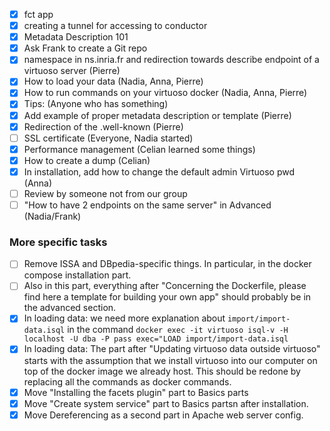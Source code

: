 - [x] fct app
- [x] creating a tunnel for accessing to conductor
- [x] Metadata Description 101
- [x] Ask Frank to create a Git repo
- [x] namespace in ns.inria.fr and redirection towards describe endpoint of a virtuoso server (Pierre)
- [x] How to load your data (Nadia, Anna, Pierre)
- [x] How to run commands on your virtuoso docker (Nadia, Anna, Pierre)
- [x] Tips: (Anyone who has something)
- [x] Add example of proper metadata description or template (Pierre)
- [x] Redirection of the .well-known (Pierre)
- [ ] SSL certificate (Everyone, Nadia started)
- [x] Performance management (Celian learned some things)
- [x] How to create a dump (Celian)
- [x] In installation, add how to change the default admin Virtuoso pwd (Anna)
- [ ] Review by someone not from our group
- [ ] "How to have 2 endpoints on the same server" in Advanced (Nadia/Frank)

### More specific tasks
- [ ] Remove ISSA and DBpedia-specific things. In particular, in the docker compose installation part.
- [ ] Also in this part, everything after "Concerning the Dockerfile, please find here a template for building your own app" should probably be in the advanced section.
- [x] In loading data: we need more explanation about `import/import-data.isql` in the command `docker exec -it virtuoso isql-v -H localhost -U dba -P pass exec="LOAD import/import-data.isql`
- [x] In loading data: The part after "Updating virtuoso data outside virtuoso" starts with the assumption that we install virtuoso into our computer on top of the docker image we already host. This should be redone by replacing all the commands as docker commands.
- [x] Move "Installing the facets plugin" part to Basics parts
- [x] Move "Create system service" part to Basics partsn after installation.
- [x] Move Dereferencing as a second part in Apache web server config.
